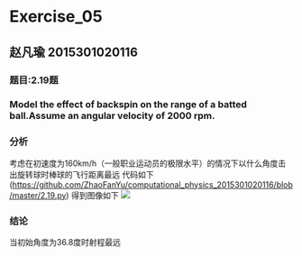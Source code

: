 # Exercise_05
## 赵凡瑜 2015301020116
### 题目:2.19题
### Model the effect of backspin on the range of a batted ball.Assume an angular velocity of 2000 rpm.
### 分析
考虑在初速度为160km/h（一般职业运动员的极限水平）的情况下以什么角度击出旋转球时棒球的飞行距离最远
代码如下
(https://github.com/ZhaoFanYu/computational_physics_2015301020116/blob/master/2.19.py)
得到图像如下
![](https://github.com/2739515436/compuational_physics_N2015301020108/blob/master/Z_VE%7D6XMDPD%7BQM%5BP%5BL6LAZY.png)
### 结论
当初始角度为36.8度时射程最远
